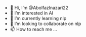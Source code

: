 - 👋 Hi, I’m @Abolfazlnazari22
- 👀 I’m interested in AI
- 🌱 I’m currently learning nlp
- 💞️ I’m looking to collaborate on nlp
- 📫 How to reach me ...

<!---
Abolfazlnazari22/Abolfazlnazari22 is a ✨ special ✨ repository because its `README.md` (this file) appears on your GitHub profile.
You can click the Preview link to take a look at your changes.
--->
